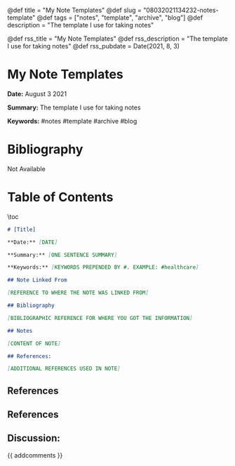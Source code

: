 @def title = "My Note Templates"
@def slug = "08032021134232-notes-template"
@def tags = ["notes", "template", "archive", "blog"]
@def description = "The template I use for taking notes"

@def rss_title = "My Note Templates"
@def rss_description = "The template I use for taking notes"
@def rss_pubdate = Date(2021, 8, 3)


My Note Templates
=========

**Date:** August 3 2021

**Summary:** The template I use for taking notes

**Keywords:** #notes #template #archive #blog

Bibliography
==========

Not Available

Table of Contents
=========

\toc

```markdown
# [Title]

**Date:** [DATE]

**Summary:** [ONE SENTENCE SUMMARY]

**Keywords:** [KEYWORDS PREPENDED BY #. EXAMPLE: #healthcare]

## Note Linked From

[REFERENCE TO WHERE THE NOTE WAS LINKED FROM]

## Bibliography

[BIBLIOGRAPHIC REFERENCE FOR WHERE YOU GOT THE INFORMATION]

## Notes

[CONTENT OF NOTE]

## References:

[ADDITIONAL REFERENCES USED IN NOTE]
```

## References

## References
## Discussion: 

{{ addcomments }}
